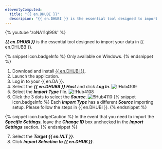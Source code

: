 ```yaml
---
eleventyComputed:
  title: "{{ en.DHUBI }}"
  descripion: "{{ en.DHUBI }} is the essential tool designed to import your data in {{ en.DHUBB }}."
---
```

{% youtube 'zoNA11ql9Gk' %}

***{{ en.DHUBI }}*** is the essential tool designed to import your data in {{ en.DHUBB }}.

{% snippet icon.badgeInfo %}
Only available on Windows.
{% endsnippet %}

1. Download and install [{{ en.DHUBI }}](https://devolutions.net/password-hub-importer).
1. Launch the application.
1. Log in to your {{ en.DA }}.
1. Select the ***{{ en.DHUBB }} Host*** and click ***Log In***.
![!!Hub4109](https://cdnweb.devolutions.net/docs/docs_en_hub_Hub4109.png)
1. Select the ***Import Type*** file.
![!!Hub4108](https://cdnweb.devolutions.net/docs/docs_en_hub_Hub4108.png)
1. Click the 3 dots to select the ***Source***.
![!!Hub4110](https://cdnweb.devolutions.net/docs/docs_en_hub_Hub4110.png)
{% snippet icon.badgeInfo %}
Each ***Import Type*** has a different ***Source*** importing setup. Please follow the steps in {{ en.DHUBI }}.
{% endsnippet %}

{% snippet icon.badgeCaution %}
In the event that you need to import the ***Specific Settings***, leave the ***Change ID*** box unchecked in the ***Import Settings*** section.
{% endsnippet %}

7. Select the ***Target {{ en.VLT }}***.
1. Click ***Import Selection to {{ en.DHUB }}***.
